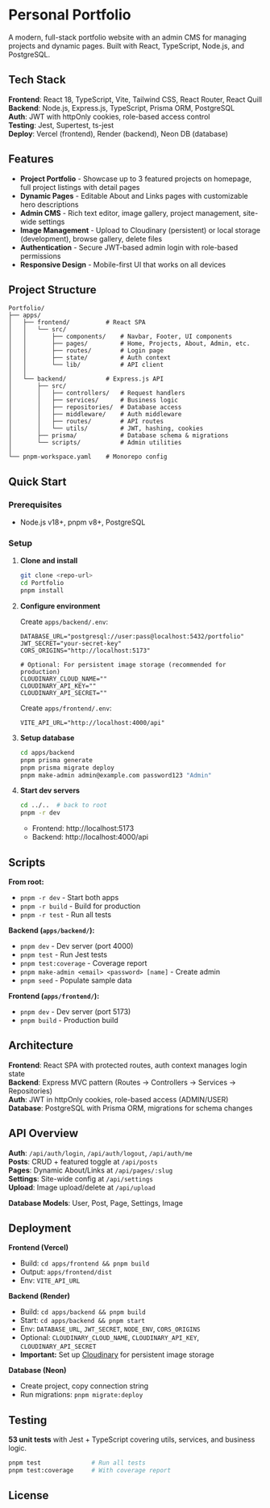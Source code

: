
# Personal Portfolio

A modern, full-stack portfolio website with an admin CMS for managing projects and dynamic pages. Built with React, TypeScript, Node.js, and PostgreSQL.

## Tech Stack

**Frontend**: React 18, TypeScript, Vite, Tailwind CSS, React Router, React Quill  
**Backend**: Node.js, Express.js, TypeScript, Prisma ORM, PostgreSQL  
**Auth**: JWT with httpOnly cookies, role-based access control  
**Testing**: Jest, Supertest, ts-jest  
**Deploy**: Vercel (frontend), Render (backend), Neon DB (database)

## Features

- **Project Portfolio** - Showcase up to 3 featured projects on homepage, full project listings with detail pages
- **Dynamic Pages** - Editable About and Links pages with customizable hero descriptions
- **Admin CMS** - Rich text editor, image gallery, project management, site-wide settings
- **Image Management** - Upload to Cloudinary (persistent) or local storage (development), browse gallery, delete files
- **Authentication** - Secure JWT-based admin login with role-based permissions
- **Responsive Design** - Mobile-first UI that works on all devices

## Project Structure

```
Portfolio/
├── apps/
│   ├── frontend/          # React SPA
│   │   └── src/
│   │       ├── components/    # Navbar, Footer, UI components
│   │       ├── pages/         # Home, Projects, About, Admin, etc.
│   │       ├── routes/        # Login page
│   │       ├── state/         # Auth context
│   │       └── lib/           # API client
│   │
│   └── backend/           # Express.js API
│       ├── src/
│       │   ├── controllers/   # Request handlers
│       │   ├── services/      # Business logic
│       │   ├── repositories/  # Database access
│       │   ├── middleware/    # Auth middleware
│       │   ├── routes/        # API routes
│       │   └── utils/         # JWT, hashing, cookies
│       ├── prisma/            # Database schema & migrations
│       └── scripts/           # Admin utilities
│
└── pnpm-workspace.yaml    # Monorepo config
```

## Quick Start

### Prerequisites
- Node.js v18+, pnpm v8+, PostgreSQL

### Setup

1. **Clone and install**
   ```bash
   git clone <repo-url>
   cd Portfolio
   pnpm install
   ```

2. **Configure environment**
   
   Create `apps/backend/.env`:
   ```env
   DATABASE_URL="postgresql://user:pass@localhost:5432/portfolio"
   JWT_SECRET="your-secret-key"
   CORS_ORIGINS="http://localhost:5173"
   
   # Optional: For persistent image storage (recommended for production)
   CLOUDINARY_CLOUD_NAME=""
   CLOUDINARY_API_KEY=""
   CLOUDINARY_API_SECRET=""
   ```
   
   Create `apps/frontend/.env`:
   ```env
   VITE_API_URL="http://localhost:4000/api"
   ```

3. **Setup database**
   ```bash
   cd apps/backend
   pnpm prisma generate
   pnpm prisma migrate deploy
   pnpm make-admin admin@example.com password123 "Admin"
   ```

4. **Start dev servers**
   ```bash
   cd ../..  # back to root
   pnpm -r dev
   ```
   
   - Frontend: http://localhost:5173
   - Backend: http://localhost:4000/api

## Scripts

**From root:**
- `pnpm -r dev` - Start both apps
- `pnpm -r build` - Build for production
- `pnpm -r test` - Run all tests

**Backend (`apps/backend/`):**
- `pnpm dev` - Dev server (port 4000)
- `pnpm test` - Run Jest tests
- `pnpm test:coverage` - Coverage report
- `pnpm make-admin <email> <password> [name]` - Create admin
- `pnpm seed` - Populate sample data

**Frontend (`apps/frontend/`):**
- `pnpm dev` - Dev server (port 5173)
- `pnpm build` - Production build

## Architecture

**Frontend**: React SPA with protected routes, auth context manages login state  
**Backend**: Express MVC pattern (Routes → Controllers → Services → Repositories)  
**Auth**: JWT in httpOnly cookies, role-based access (ADMIN/USER)  
**Database**: PostgreSQL with Prisma ORM, migrations for schema changes

## API Overview

**Auth**: `/api/auth/login`, `/api/auth/logout`, `/api/auth/me`  
**Posts**: CRUD + featured toggle at `/api/posts`  
**Pages**: Dynamic About/Links at `/api/pages/:slug`  
**Settings**: Site-wide config at `/api/settings`  
**Upload**: Image upload/delete at `/api/upload`

**Database Models**: User, Post, Page, Settings, Image

## Deployment

**Frontend (Vercel)**
- Build: `cd apps/frontend && pnpm build`
- Output: `apps/frontend/dist`
- Env: `VITE_API_URL`

**Backend (Render)**
- Build: `cd apps/backend && pnpm build`
- Start: `cd apps/backend && pnpm start`
- Env: `DATABASE_URL`, `JWT_SECRET`, `NODE_ENV`, `CORS_ORIGINS`
- Optional: `CLOUDINARY_CLOUD_NAME`, `CLOUDINARY_API_KEY`, `CLOUDINARY_API_SECRET`
- **Important:** Set up [Cloudinary](CLOUDINARY_SETUP.md) for persistent image storage

**Database (Neon)**
- Create project, copy connection string
- Run migrations: `pnpm migrate:deploy`

## Testing

**53 unit tests** with Jest + TypeScript covering utils, services, and business logic.

```bash
pnpm test              # Run all tests
pnpm test:coverage     # With coverage report
```

## License
